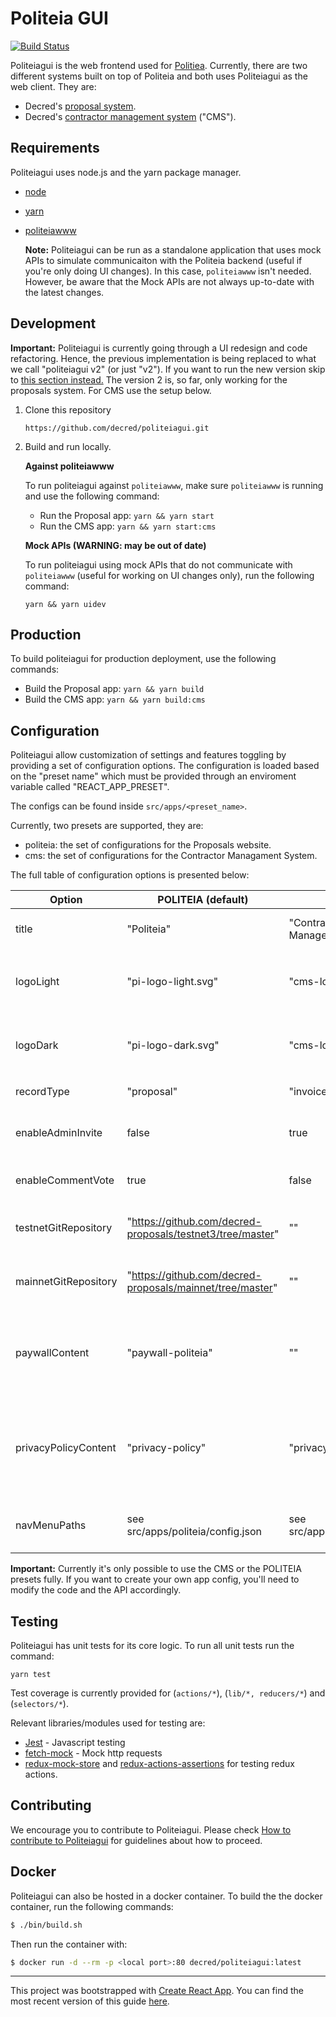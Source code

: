 # Politeia GUI

[![Build Status](https://github.com/decred/politeiagui/workflows/Build%20and%20Test/badge.svg)](https://github.com/decred/politeiagui/actions)

Politeiagui is the web frontend used for [Politiea](https://github.com/decred/politeia). Currently, 
there are two different systems built on top of Politeia and both uses Politeiagui as the web client. They are:
- Decred's [proposal system](https://proposals.decred.org/). 
- Decred's [contractor management system](https://cms.decred.org/) ("CMS").


## Requirements

Politeiagui uses node.js and the yarn package manager. 

- [node](https://nodejs.org/en/download/)
- [yarn](https://yarnpkg.com/en/)
- [politeiawww](https://github.com/decred/politeia)

    **Note:**  Politeiagui can be run as a standalone application that uses mock APIs to simulate communicaiton with the Politeia backend (useful if you're only doing UI changes). In this case, `politeiawww` isn't needed. However, be aware that the Mock APIs are not always up-to-date with the latest changes. 



## Development

**Important:** Politeiagui is currently going through a UI redesign and code refactoring. Hence, the previous implementation is being replaced to what we call "politeiagui v2" (or just "v2"). If you want to run the new version skip to [this section instead.](#development-for-v2) The version 2 is, so far, only working for the proposals system. For CMS use the setup below.

1. Clone this repository

    `https://github.com/decred/politeiagui.git`
    

1. Build and run locally.

    **Against politeiawww**
    
    To run politeiagui against `politeiawww`, make sure `politeiawww` is running and use the following command:
    
    - Run the Proposal app: `yarn && yarn start`
    - Run the CMS app: `yarn && yarn start:cms`

    **Mock APIs (WARNING: may be out of date)**

    To run politeiagui using mock APIs that do not communicate with `politeiawww` (useful for working on UI changes only), run the following command:
    
    `yarn && yarn uidev`

## Production

To build politeiagui for production deployment, use the following commands:

- Build the Proposal app: `yarn && yarn build`
- Build the CMS app: `yarn && yarn build:cms`


## Configuration

Politeiagui allow customization of settings and features toggling by providing a set of configuration options. The configuration is loaded based on the  "preset name" which must be
provided through an enviroment variable called "REACT_APP_PRESET".

The configs can be found inside `src/apps/<preset_name>`.


Currently, two presets are supported, they are:
- politeia: the set of configurations for the Proposals website.
- cms: the set of configurations for the Contractor Managament System.

The full table of configuration options is presented below:

| Option                 | POLITEIA (default)                                         | CMS                     | Description                                                                                                |
|------------------------|------------------------------------------------------------|-------------------------|------------------------------------------------------------------------------------------------------------|
| title                 | "Politeia"                                                 | "Contractor Management" | The title to be used for the website                                                                       |
| logoLight                 | "pi-logo-light.svg"                                                 | "cms-logo-light.svg" | Indicates what is the name of the light logo file under `src/assets/images`                                                                     |
| logoDark                | "pi-logo-dark.svg"                                                 | "cms-logo-dark.svg" | Indicates what is the name of the dark logo file under `src/assets/images`                                                                     |
| recordType          | "proposal"                                                 | "invoice"               | The main record type name                                                                                  |
| enableAdminInvite   | false                                                      | true                    | To enable or not the UI elements required for admin invite                                                 |
| enableCommentVote    | true                                                       | false                   | To enable or not the vote on comments                                                                      |
| testnetGitRepository | "https://github.com/decred-proposals/testnet3/tree/master" | ""                      | The testnet git repository where the public records are stored                                             |
| mainnetGitRepository | "https://github.com/decred-proposals/mainnet/tree/master"  | ""                      | The mainnet git repository where the public records are stored                                             |
| paywallContent        | "paywall-politeia"                                         | ""                       | Indicates what is the name of the markdown file under `src/assets/copies` to be used for the paywall copy        |
| privacyPolicyContent | "privacy-policy"                                           | "privacy-policy-cms"    | Indicates what is the name of the markdown file under `src/assets/copies` to be used for the privacy policy copy |
| navMenuPaths | see src/apps/politeia/config.json                                          | see src/apps/cms/config.json             | Custom menu paths to be shown in the navigation menu dropdown |

**Important:** Currently it's only possible to use the CMS or the POLITEIA presets fully. If you want to create your own app config, you'll need to modify the code and the API accordingly.

## Testing 

Politeiagui has unit tests for its core logic. To run all unit tests run the command:

    yarn test


Test coverage is currently provided for (`actions/*`), (`lib/*, reducers/*`) and (`selectors/*`).


Relevant libraries/modules used for testing are:

 - [Jest](https://facebook.github.io/jest/docs/en/getting-started.html) - Javascript testing
 - [fetch-mock](https://www.wheresrhys.co.uk/fetch-mock/) - Mock http requests
 - [redux-mock-store](https://github.com/dmitry-zaets/redux-mock-store) and [redux-actions-assertions](https://github.com/redux-things/redux-actions-assertions) for testing redux actions.


## Contributing 

We encourage you to contribute to Politeiagui. Please check [How to contribute to Politeiagui](../master/CONTRIBUTING.md) for guidelines about how to proceed.

## Docker

Politeiagui can also be hosted in a docker container. To build the the docker container, run the following commands:

```bash
$ ./bin/build.sh
```

Then run the container with:

```bash
$ docker run -d --rm -p <local port>:80 decred/politeiagui:latest
```

---

This project was bootstrapped with [Create React App](https://github.com/facebookincubator/create-react-app).
You can find the most recent version of this guide [here](https://github.com/facebookincubator/create-react-app/blob/master/packages/react-scripts/template/README.md).
